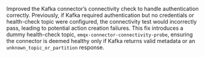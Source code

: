 Improved the Kafka connector’s connectivity check to handle authentication correctly.
Previously, if Kafka required authentication but no credentials or health-check topic were configured,
the connectivity test would incorrectly pass, leading to potential action creation failures.
This fix introduces a dummy health-check topic, `emqx-connector-connectivity-probe`,
ensuring the connector is deemed healthy only if Kafka returns valid metadata or an
`unknown_topic_or_partition` response.

